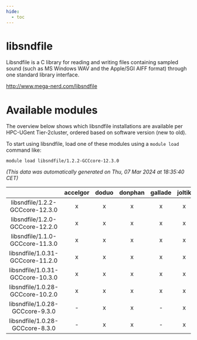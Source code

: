 ```yaml
---
hide:
  - toc
---
```


libsndfile
==========


Libsndfile is a C library for reading and writing files containing sampled sound (such as MS Windows WAV and the Apple/SGI AIFF format) through one standard library interface.

http://www.mega-nerd.com/libsndfile
# Available modules


The overview below shows which libsndfile installations are available per HPC-UGent Tier-2cluster, ordered based on software version (new to old).

To start using libsndfile, load one of these modules using a `module load` command like:

```shell
module load libsndfile/1.2.2-GCCcore-12.3.0
```

*(This data was automatically generated on Thu, 07 Mar 2024 at 18:35:40 CET)*  

| |accelgor|doduo|donphan|gallade|joltik|skitty|
| :---: | :---: | :---: | :---: | :---: | :---: | :---: |
|libsndfile/1.2.2-GCCcore-12.3.0|x|x|x|x|x|x|
|libsndfile/1.2.0-GCCcore-12.2.0|x|x|x|x|x|x|
|libsndfile/1.1.0-GCCcore-11.3.0|x|x|x|x|x|x|
|libsndfile/1.0.31-GCCcore-11.2.0|x|x|x|x|x|x|
|libsndfile/1.0.31-GCCcore-10.3.0|x|x|x|x|x|x|
|libsndfile/1.0.28-GCCcore-10.2.0|x|x|x|x|x|x|
|libsndfile/1.0.28-GCCcore-9.3.0|-|x|x|-|x|x|
|libsndfile/1.0.28-GCCcore-8.3.0|-|x|x|-|x|x|
